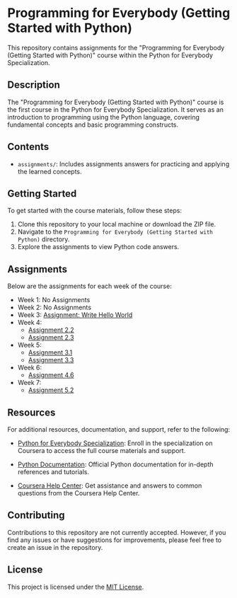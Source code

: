# Programming for Everybody (Getting Started with Python)

This repository contains assignments for the "Programming for Everybody (Getting Started with Python)" course within the Python for Everybody Specialization.

## Description

The "Programming for Everybody (Getting Started with Python)" course is the first course in the Python for Everybody Specialization. It serves as an introduction to programming using the Python language, covering fundamental concepts and basic programming constructs.

## Contents

- `assignments/`: Includes assignments answers for practicing and applying the learned concepts.

## Getting Started

To get started with the course materials, follow these steps:

1. Clone this repository to your local machine or download the ZIP file.
2. Navigate to the `Programming for Everybody (Getting Started with Python)` directory.
3. Explore the assignments to view Python code answers.

## Assignments

Below are the assignments for each week of the course:

- Week 1: No Assignments
- Week 2: No Assignments
- Week 3: [Assignment: Write Hello World](https://github.com/jithendra-varma/Python-for-Everybody-Specialization-Codes/blob/main/Programming%20for%20Everybody%20(Getting%20Started%20with%20Python)/Assignment:%20Write%20Hello%20World.py)
- Week 4:
  - [Assignment 2.2](https://github.com/jithendra-varma/Python-for-Everybody-Specialization-Codes/blob/main/Programming%20for%20Everybody%20(Getting%20Started%20with%20Python)/Assignment:2.2-Welcome.py)
  - [Assignment 2.3](https://github.com/jithendra-varma/Python-for-Everybody-Specialization-Codes/blob/main/Programming%20for%20Everybody%20(Getting%20Started%20with%20Python)/Assignment:2.3-Grosspay.py)
- Week 5:
  - [Assignment 3.1](https://github.com/jithendra-varma/Python-for-Everybody-Specialization-Codes/blob/main/Programming%20for%20Everybody%20(Getting%20Started%20with%20Python)/Assignment:3.1-CondGrosspay.py)
  - [Assignment 3.3](https://github.com/jithendra-varma/Python-for-Everybody-Specialization-Codes/blob/main/Programming%20for%20Everybody%20(Getting%20Started%20with%20Python)/Assignment:3.3-Grading.py)
- Week 6:
  - [Assignment 4.6](https://github.com/jithendra-varma/Python-for-Everybody-Specialization-Codes/blob/main/Programming%20for%20Everybody%20(Getting%20Started%20with%20Python)/Assignment:4.6-DefFunc.py)
- Week 7:
  - [Assignment 5.2](https://github.com/jithendra-varma/Python-for-Everybody-Specialization-Codes/blob/main/Programming%20for%20Everybody%20(Getting%20Started%20with%20Python)/Assignment:5.2-maxmin.py)

## Resources

For additional resources, documentation, and support, refer to the following:

- [Python for Everybody Specialization](https://www.coursera.org/specializations/python): Enroll in the specialization on Coursera to access the full course materials and support.

- [Python Documentation](https://docs.python.org/): Official Python documentation for in-depth references and tutorials.

- [Coursera Help Center](https://learner.coursera.help/): Get assistance and answers to common questions from the Coursera Help Center.

## Contributing

Contributions to this repository are not currently accepted. However, if you find any issues or have suggestions for improvements, please feel free to create an issue in the repository.

## License

This project is licensed under the [MIT License](LICENSE).
